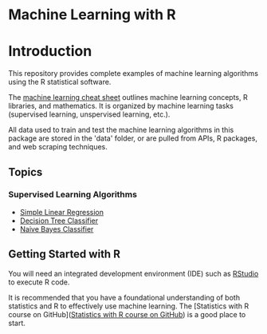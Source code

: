 # Machine Learning with R

# Introduction

This repository provides complete examples of machine learning algorithms using the R statistical software.

The [machine learning cheat sheet](./MachineLearningCheatSheet_R.pdf) outlines machine learning concepts, R libraries, and mathematics. It is organized by machine learning tasks (supervised learning, unspervised learning, etc.).

All data used to train and test the machine learning algorithms in this package are stored in the 'data' folder, or are pulled from APIs, R packages, and web scraping techniques.

## Topics

### Supervised Learning Algorithms

- [Simple Linear Regression](./algorithms/SimpleLinearRegression.R)
- [Decision Tree Classifier](./algorithms/DecisionTreeClassifier.R)
- [Naive Bayes Classifier](./algorithms/NaiveBayes.R)

## Getting Started with R

You will need an integrated development environment (IDE) such as [RStudio](https://www.rstudio.com/products/rstudio/download/) to execute R code.

It is recommended that you have a foundational understanding of both statistics and R to effectively use machine learning. The [Statistics with R course on GitHub]([Statistics with R course on GitHub](https://github.com/matthewfishermv/Statistics-with-R/)) is a good place to start.
